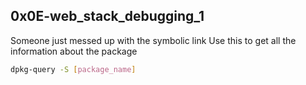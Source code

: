 ## 0x0E-web_stack_debugging_1
Someone just messed up with the symbolic link
Use this to get all the information about the package
```bash
dpkg-query -S [package_name]
```
